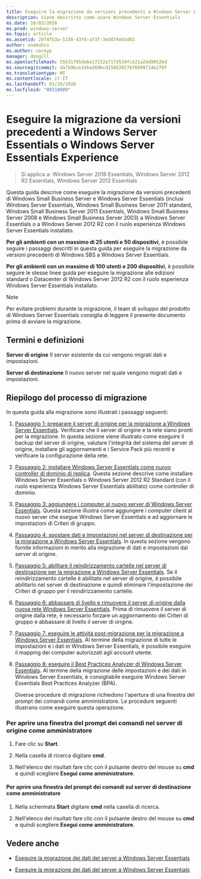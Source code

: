 ```yaml
---
title: Eseguire la migrazione da versioni precedenti a Windows Server Essentials o Windows Server Essentials Experience
description: Viene descritto come usare Windows Server Essentials
ms.date: 10/03/2016
ms.prod: windows-server
ms.topic: article
ms.assetid: 2974fb3a-5150-43fd-a73f-3e5074eb5d03
author: nnamuhcs
ms.author: coreyp
manager: dongill
ms.openlocfilehash: 55b31785de6e17232a717d534fcb21a24d9052bd
ms.sourcegitcommit: da7b9bce1eba369bcd156639276f6899714e279f
ms.translationtype: MT
ms.contentlocale: it-IT
ms.lasthandoff: 03/26/2020
ms.locfileid: "80318889"
---
```

# <a name="migrate-from-previous-versions-to-windows-server-essentials-or-windows-server-essentials-experience"></a>Eseguire la migrazione da versioni precedenti a Windows Server Essentials o Windows Server Essentials Experience

>Si applica a: Windows Server 2016 Essentials, Windows Server 2012 R2 Essentials, Windows Server 2012 Essentials

Questa guida descrive come eseguire la migrazione da versioni precedenti di Windows Small Business Server e Windows Server Essentials (inclusi Windows Server Essentials, Windows Small Business Server 2011 standard, Windows Small Business Server 2011 Essentials, Windows Small Business Server 2008 e Windows Small Business Server 2003) a Windows Server Essentials o a Windows Server 2012 R2 con il ruolo esperienza Windows Server Essentials installato.  
  
 **Per gli ambienti con un massimo di 25 utenti e 50 dispositivi**, è possibile seguire i passaggi descritti in questa guida per eseguire la migrazione da versioni precedenti di Windows SBS a Windows Server Essentials.  
  
 **Per gli ambienti con un massimo di 100 utenti e 200 dispositivi**, è possibile seguire le stesse linee guida per eseguire la migrazione alle edizioni standard o Datacenter di Windows Server 2012 R2 con il ruolo esperienza Windows Server Essentials installato.  
  
> [!NOTE]
>  Per evitare problemi durante la migrazione, il team di sviluppo del prodotto di Windows Server Essentials consiglia di leggere il presente documento prima di avviare la migrazione.  
  
## <a name="terms-and-definitions"></a>Termini e definizioni  
 **Server di origine** Il server esistente da cui vengono migrati dati e impostazioni.  
  
 **Server di destinazione** Il nuovo server nel quale vengono migrati dati e impostazioni.  
  
## <a name="migration-process-summary"></a>Riepilogo del processo di migrazione  
 In questa guida alla migrazione sono illustrati i passaggi seguenti:  
  
1. [Passaggio 1: preparare il server di origine per la migrazione a Windows Server Essentials](Step-1--Prepare-your-Source-Server-for-Windows-Server-Essentials-migration.md).  Verificare che il server di origine e la rete siano pronti per la migrazione. In questa sezione viene illustrato come eseguire il backup del server di origine, valutare l'integrità del sistema del server di origine, installare gli aggiornamenti e i Service Pack più recenti e verificare la configurazione della rete.  
  
2. [Passaggio 2: installare Windows Server Essentials come nuovo controller di dominio di replica](Step-2--Install-Windows-Server-Essentials-as-a-new-replica-domain-controller.md). Questa sezione descrive come installare Windows Server Essentials o Windows Server 2012 R2 Standard (con il ruolo esperienza Windows Server Essentials abilitato) come controller di dominio.  
  
3. [Passaggio 3: aggiungere i computer al nuovo server di Windows Server Essentials](Step-3--Join-computers-to-the-new-Windows-Server-Essentials-server.md).  Questa sezione illustra come aggiungere i computer client al nuovo server che esegue Windows Server Essentials e ad aggiornare le impostazioni di Criteri di gruppo.  
  
4. [Passaggio 4: spostare dati e impostazioni nel server di destinazione per la migrazione a Windows Server Essentials](Step-4--Move-settings-and-data-to-the-Destination-Server-for-Windows-Server-Essentials-migration.md).  In questa sezione vengono fornite informazioni in merito alla migrazione di dati e impostazioni dal server di origine.  
  
5. [Passaggio 5: abilitare il reindirizzamento cartelle nel server di destinazione per la migrazione a Windows Server Essentials](Step-5--Enable-folder-redirection-on-the-Destination-Server-for-Windows-Server-Essentials-migration.md).  Se il reindirizzamento cartelle è abilitato nel server di origine, è possibile abilitarlo nel server di destinazione e quindi eliminare l'impostazione dei Criteri di gruppo per il reindirizzamento cartelle.  
  
6. [Passaggio 6: abbassare di livello e rimuovere il server di origine dalla nuova rete Windows Server Essentials](Step-6--Demote-and-remove-the-Source-Server-from-the-new-Windows-Server-Essentials-network.md).  Prima di rimuovere il server di origine dalla rete, è necessario forzare un aggiornamento dei Criteri di gruppo e abbassare di livello il server di origine.  
  
7. [Passaggio 7: eseguire le attività post-migrazione per la migrazione a Windows Server Essentials](Step-7--Perform-post-migration-tasks-for-the-Windows-Server-Essentials-migration.md).  Al termine della migrazione di tutte le impostazioni e i dati in Windows Server Essentials, è possibile eseguire il mapping dei computer autorizzati agli account utente.  
  
8. [Passaggio 8: eseguire il Best Practices Analyzer di Windows Server Essentials](Step-8--Run-the-Windows-Server-Essentials-Best-Practices-Analyzer.md).  Al termine della migrazione delle impostazioni e dei dati in Windows Server Essentials, è consigliabile eseguire Windows Server Essentials Best Practices Analyzer (BPA).  
  
   Diverse procedure di migrazione richiedono l'apertura di una finestra del prompt dei comandi come amministratore. Le procedure seguenti illustrano come eseguire questa operazione.  
  
###  <a name="to-open-a-command-prompt-window-on-the-source-server-as-an-administrator"></a><a name="BKMK_OpenACommandPromptAsAdmin"></a>Per aprire una finestra del prompt dei comandi nel server di origine come amministratore  
  
1.  Fare clic su **Start**.  
  
2.  Nella casella di ricerca digitare **cmd**.  
  
3.  Nell'elenco dei risultati fare clic con il pulsante destro del mouse su **cmd** e quindi scegliere **Esegui come amministratore**.  
  
#### <a name="to-open-a-command-prompt-window-on-the-destination-server-as-an-administrator"></a>Per aprire una finestra del prompt dei comandi sul server di destinazione come amministratore  
  
1.  Nella schermata **Start** digitare **cmd** nella casella di ricerca.  
  
2.  Nell'elenco dei risultati fare clic con il pulsante destro del mouse su **cmd** e quindi scegliere **Esegui come amministratore**.  
  
## <a name="see-also"></a>Vedere anche  
  
-   [Eseguire la migrazione dei dati del server a Windows Server Essentials](Migrate-Server-Data-to-Windows-Server-Essentials.md)

-   [Eseguire la migrazione dei dati del server a Windows Server Essentials](../migrate/Migrate-Server-Data-to-Windows-Server-Essentials.md)

